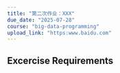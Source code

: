 ```yaml
---
title: "第二次作业：XXX"
due_date: "2025-07-28"
course: "big-data-programming"
upload_link: "https:www.baidu.com"
---
```


## Excercise Requirements

